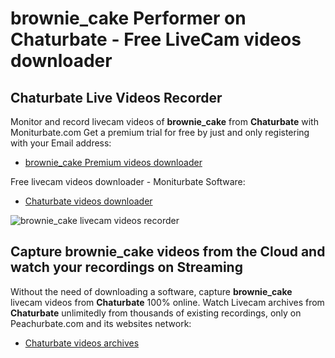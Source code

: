 # brownie_cake Performer on Chaturbate - Free LiveCam videos downloader

## Chaturbate Live Videos Recorder

Monitor and record livecam videos of **brownie_cake** from **Chaturbate** with Moniturbate.com
Get a premium trial for free by just and only registering with your Email address:
* [brownie_cake Premium videos downloader](https://moniturbate.com/request-demo-licence-key.html)

Free livecam videos downloader - Moniturbate Software:
* [Chaturbate videos downloader](https://moniturbate.com/moniturbate-download-software.html)

![brownie_cake livecam videos recorder](https://peachurnet.com/templates/moniturbate-software.png)


## Capture brownie_cake videos from the Cloud and watch your recordings on Streaming

Without the need of downloading a software, capture **brownie_cake** livecam videos from **Chaturbate** 100% online.
Watch Livecam archives from **Chaturbate** unlimitedly from thousands of existing recordings, only on Peachurbate.com and its websites network:
* [Chaturbate videos archives](https://peachurnet.com/)
